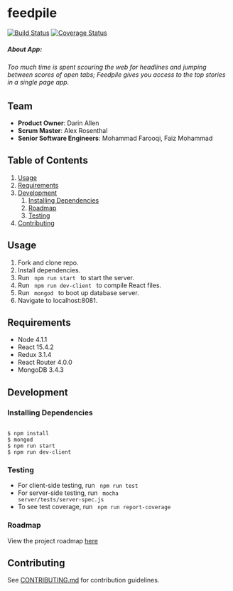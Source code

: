 # feedpile
 [![Build Status](https://travis-ci.org/captivators/feedpile.svg?branch=master)](https://travis-ci.org/captivators/feedpile)
 [![Coverage Status](https://coveralls.io/repos/github/captivators/feedpile/badge.svg?branch=master)](https://coveralls.io/github/captivators/feedpile?branch=master)

##### About App: 
###### Too much time is spent scouring the web for headlines and jumping between scores of open tabs; Feedpile gives you access to the top stories in a single page app.

## Team

  - __Product Owner__: Darin Allen
  - __Scrum Master__: Alex Rosenthal
  - __Senior Software Engineers__: Mohammad Farooqi, Faiz Mohammad


## Table of Contents

1. [Usage](#Usage)
1. [Requirements](#requirements)
1. [Development](#development)
    1. [Installing Dependencies](#installing-dependencies)
    1. [Roadmap](#roadmap)
    1. [Testing](#testing)
1. [Contributing](#contributing)

## Usage

1. Fork and clone repo.
2. Install dependencies.
3. Run <code> npm run start </code> to start the server.
4. Run <code> npm run dev-client </code> to compile React files.
5. Run <code> mongod </code> to boot up database server.
6. Navigate to localhost:8081.

## Requirements
- Node 4.1.1
- React 15.4.2
- Redux 3.1.4
- React Router 4.0.0
- MongoDB 3.4.3

## Development

### Installing Dependencies
<pre><code>
$ npm install
$ mongod
$ npm run start
$ npm run dev-client
</code></pre>

### Testing

- For client-side testing, run <code> npm run test </code>
- For server-side testing, run <code> mocha server/tests/server-spec.js </code>
- To see test coverage, run <code> npm run report-coverage </code>


### Roadmap

View the project roadmap [here](https://github.com/captivators/feedpile/issues)

## Contributing

See [CONTRIBUTING.md](CONTRIBUTING.md) for contribution guidelines.
